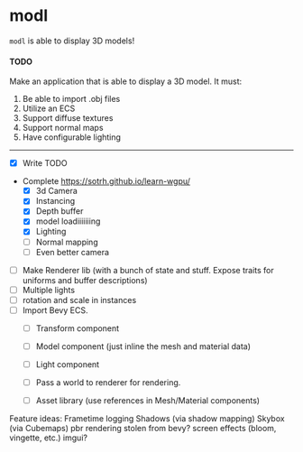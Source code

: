 # modl
`modl` is able to display 3D models!

#### TODO
Make an application that is able to display a 3D model. 
It must:
1. Be able to import .obj files
2. Utilize an ECS
3. Support diffuse textures
4. Support normal maps
5. Have configurable lighting
---

- [x] Write TODO
- Complete https://sotrh.github.io/learn-wgpu/
  - [x] 3d Camera
  - [x] Instancing
  - [x] Depth buffer
  - [x] model loadiiiiiiing
  - [x] Lighting
  - [ ] Normal mapping
  - [ ] Even better camera
- [ ] Make Renderer lib (with a bunch of state and stuff. Expose traits for uniforms and buffer descriptions)
- [ ] Multiple lights
- [ ] rotation and scale in instances
- [ ] Import Bevy ECS. 
  - [ ] Transform component
  - [ ] Model component (just inline the mesh and material data)
  - [ ] Light component
  - [ ] Pass a world to renderer for rendering.
  - [ ] Asset library (use references in Mesh/Material components)


Feature ideas:
Frametime logging
Shadows (via shadow mapping)
Skybox (via Cubemaps)
pbr rendering stolen from bevy?
screen effects (bloom, vingette, etc.)
imgui?

